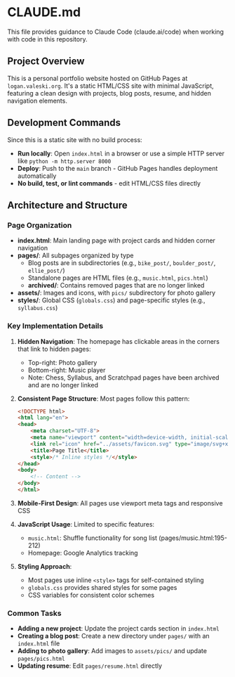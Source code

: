 # CLAUDE.md

This file provides guidance to Claude Code (claude.ai/code) when working with code in this repository.

## Project Overview

This is a personal portfolio website hosted on GitHub Pages at `logan.valeski.org`. It's a static HTML/CSS site with minimal JavaScript, featuring a clean design with projects, blog posts, resume, and hidden navigation elements.

## Development Commands

Since this is a static site with no build process:
- **Run locally**: Open `index.html` in a browser or use a simple HTTP server like `python -m http.server 8000`
- **Deploy**: Push to the `main` branch - GitHub Pages handles deployment automatically
- **No build, test, or lint commands** - edit HTML/CSS files directly

## Architecture and Structure

### Page Organization
- **index.html**: Main landing page with project cards and hidden corner navigation
- **pages/**: All subpages organized by type
  - Blog posts are in subdirectories (e.g., `bike_post/`, `boulder_post/`, `ellie_post/`)
  - Standalone pages are HTML files (e.g., `music.html`, `pics.html`)
  - **archived/**: Contains removed pages that are no longer linked
- **assets/**: Images and icons, with `pics/` subdirectory for photo gallery
- **styles/**: Global CSS (`globals.css`) and page-specific styles (e.g., `syllabus.css`)

### Key Implementation Details

1. **Hidden Navigation**: The homepage has clickable areas in the corners that link to hidden pages:
   - Top-right: Photo gallery
   - Bottom-right: Music player
   - Note: Chess, Syllabus, and Scratchpad pages have been archived and are no longer linked

2. **Consistent Page Structure**: Most pages follow this pattern:
   ```html
   <!DOCTYPE html>
   <html lang="en">
   <head>
       <meta charset="UTF-8">
       <meta name="viewport" content="width=device-width, initial-scale=1.0">
       <link rel="icon" href="../assets/favicon.svg" type="image/svg+xml">
       <title>Page Title</title>
       <style>/* Inline styles */</style>
   </head>
   <body>
       <!-- Content -->
   </body>
   </html>
   ```

3. **Mobile-First Design**: All pages use viewport meta tags and responsive CSS

4. **JavaScript Usage**: Limited to specific features:
   - `music.html`: Shuffle functionality for song list (pages/music.html:195-212)
   - Homepage: Google Analytics tracking

5. **Styling Approach**: 
   - Most pages use inline `<style>` tags for self-contained styling
   - `globals.css` provides shared styles for some pages
   - CSS variables for consistent color schemes

### Common Tasks

- **Adding a new project**: Update the project cards section in `index.html`
- **Creating a blog post**: Create a new directory under `pages/` with an `index.html` file
- **Adding to photo gallery**: Add images to `assets/pics/` and update `pages/pics.html`
- **Updating resume**: Edit `pages/resume.html` directly
